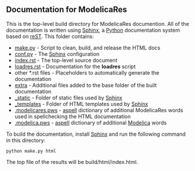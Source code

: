 Documentation for ModelicaRes
-----------------------------

This is the top-level build directory for ModelicaRes documention.  All of the
documentation is written using [Sphinx], a [Python] documentation system based
on [reST].  This folder contains:
  - [make.py](make.py) - Script to clean, build, and release the HTML docs
  - [conf.py](conf.py) - The [Sphinx] configuration
  - [index.rst](index.rst) - The top-level source document
  - [loadres.rst](loadres.rst) - Documentation for the **loadres** script
  - other \*.rst files - Placeholders to automatically generate the documentation
  - [extra](extra) - Additional files added to the base folder of the built
    documentation
  - [_static](_static) - Folder of static files used by [Sphinx]
  - [_templates](_templates) - Folder of HTML templates used by [Sphinx]
  - [.modelicares.pws](.modelicares.pws) - [aspell] dictionary of additional
    ModelicaRes words used in spellchecking the HTML documentation
  - [.modelica.pws](.modelica.pws) - [aspell] dictionary of additional
    [Modelica] words

To build the documentation, install [Sphinx] and run the following command in
this directory:

    python make.py html

The top file of the results will be build/html/index.html.


[Modelica]: http://www.modelica.org/
[Sphinx]: http://sphinx-doc.org/
[Python]: http://www.python.org
[reST]: http://docutils.sourceforge.net/rst.html
[aspell]: http://aspell.net/

